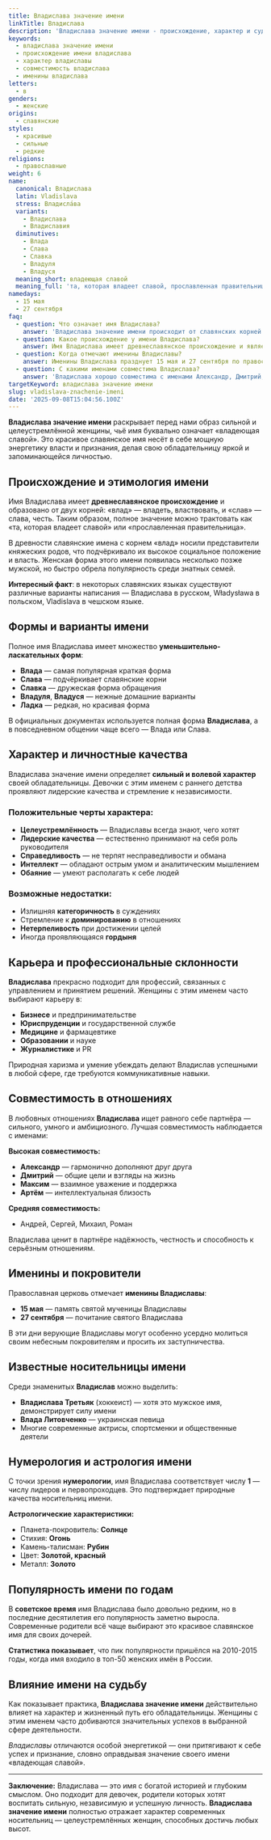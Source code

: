 ```yaml
---
title: Владислава значение имени
linkTitle: Владислава
description: 'Владислава значение имени - происхождение, характер и судьба. Узнайте всё о женском имени Владислава: этимология, именины, совместимость и известные носители.'
keywords:
  - владислава значение имени
  - происхождение имени владислава
  - характер владиславы
  - совместимость владислава
  - именины владислава
letters:
  - в
genders:
  - женские
origins:
  - славянские
styles:
  - красивые
  - сильные
  - редкие
religions:
  - православные
weight: 6
name:
  canonical: Владислава
  latin: Vladislava
  stress: Владисла́ва
  variants:
    - Владислава
    - Владиславия
  diminutives:
    - Влада
    - Слава
    - Славка
    - Владуля
    - Владуся
  meaning_short: владеющая славой
  meaning_full: 'та, которая владеет славой, прославленная правительница'
namedays:
  - 15 мая
  - 27 сентября
faq:
  - question: Что означает имя Владислава?
    answer: 'Владислава значение имени происходит от славянских корней «влад» (владеть) и «слав» (слава), что означает «владеющая славой» или «прославленная правительница».'
  - question: Какое происхождение у имени Владислава?
    answer: Имя Владислава имеет древнеславянское происхождение и является женской формой мужского имени Владислав.
  - question: Когда отмечают именины Владиславы?
    answer: Именины Владислава празднует 15 мая и 27 сентября по православному календарю.
  - question: С какими именами совместима Владислава?
    answer: 'Владислава хорошо совместима с именами Александр, Дмитрий, Максим, Артём и другими сильными мужскими именами.'
targetKeyword: владислава значение имени
slug: vladislava-znachenie-imeni
date: '2025-09-08T15:04:56.100Z'
---
```


**Владислава значение имени** раскрывает перед нами образ сильной и целеустремлённой женщины, чьё имя буквально означает «владеющая славой». Это красивое славянское имя несёт в себе мощную энергетику власти и признания, делая свою обладательницу яркой и запоминающейся личностью.

## Происхождение и этимология имени

Имя Владислава имеет **древнеславянское происхождение** и образовано от двух корней: «влад» — владеть, властвовать, и «слав» — слава, честь. Таким образом, полное значение можно трактовать как «та, которая владеет славой» или «прославленная правительница».

В древности славянские имена с корнем «влад» носили представители княжеских родов, что подчёркивало их высокое социальное положение и власть. Женская форма этого имени появилась несколько позже мужской, но быстро обрела популярность среди знатных семей.

**Интересный факт**: в некоторых славянских языках существуют различные варианты написания — Владислава в русском, Władysława в польском, Vladislava в чешском языке.

## Формы и варианты имени

Полное имя Владислава имеет множество **уменьшительно-ласкательных форм**:

- **Влада** — самая популярная краткая форма
- **Слава** — подчёркивает славянские корни
- **Славка** — дружеская форма обращения
- **Владуля**, **Владуся** — нежные домашние варианты
- **Ладка** — редкая, но красивая форма

В официальных документах используется полная форма **Владислава**, а в повседневном общении чаще всего — Влада или Слава.

## Характер и личностные качества

Владислава значение имени определяет **сильный и волевой характер** своей обладательницы. Девочки с этим именем с раннего детства проявляют лидерские качества и стремление к независимости.

### Положительные черты характера:

- **Целеустремлённость** — Владиславы всегда знают, чего хотят
- **Лидерские качества** — естественно принимают на себя роль руководителя
- **Справедливость** — не терпят несправедливости и обмана
- **Интеллект** — обладают острым умом и аналитическим мышлением
- **Обаяние** — умеют располагать к себе людей

### Возможные недостатки:

- Излишняя **категоричность** в суждениях
- Стремление к **доминированию** в отношениях
- **Нетерпеливость** при достижении целей
- Иногда проявляющаяся **гордыня**

## Карьера и профессиональные склонности

**Владислава** прекрасно подходит для профессий, связанных с управлением и принятием решений. Женщины с этим именем часто выбирают карьеру в:

- **Бизнесе** и предпринимательстве
- **Юриспруденции** и государственной службе
- **Медицине** и фармацевтике
- **Образовании** и науке
- **Журналистике** и PR

Природная харизма и умение убеждать делают Владислав успешными в любой сфере, где требуются коммуникативные навыки.

## Совместимость в отношениях

В любовных отношениях **Владислава** ищет равного себе партнёра — сильного, умного и амбициозного. Лучшая совместимость наблюдается с именами:

**Высокая совместимость:**

- **Александр** — гармонично дополняют друг друга
- **Дмитрий** — общие цели и взгляды на жизнь
- **Максим** — взаимное уважение и поддержка
- **Артём** — интеллектуальная близость

**Средняя совместимость:**

- Андрей, Сергей, Михаил, Роман

Владислава ценит в партнёре надёжность, честность и способность к серьёзным отношениям.

## Именины и покровители

Православная церковь отмечает **именины Владиславы**:

- **15 мая** — память святой мученицы Владиславы
- **27 сентября** — почитание святого Владислава

В эти дни верующие Владиславы могут особенно усердно молиться своим небесным покровителям и просить их заступничества.

## Известные носительницы имени

Среди знаменитых **Владислав** можно выделить:

- **Владислава Третьяк** (хоккеист) — хотя это мужское имя, демонстрирует силу имени
- **Влада Литовченко** — украинская певица
- Многие современные актрисы, спортсменки и общественные деятели

## Нумерология и астрология имени

С точки зрения **нумерологии**, имя Владислава соответствует числу **1** — числу лидеров и первопроходцев. Это подтверждает природные качества носительниц имени.

**Астрологические характеристики:**

- Планета-покровитель: **Солнце**
- Стихия: **Огонь**
- Камень-талисман: **Рубин**
- Цвет: **Золотой, красный**
- Металл: **Золото**

## Популярность имени по годам

В **советское время** имя Владислава было довольно редким, но в последние десятилетия его популярность заметно выросла. Современные родители всё чаще выбирают это красивое славянское имя для своих дочерей.

**Статистика показывает**, что пик популярности пришёлся на 2010-2015 годы, когда имя входило в топ-50 женских имён в России.

## Влияние имени на судьбу

Как показывает практика, **Владислава значение имени** действительно влияет на характер и жизненный путь его обладательницы. Женщины с этим именем часто добиваются значительных успехов в выбранной сфере деятельности.

_Владиславы_ отличаются особой энергетикой — они притягивают к себе успех и признание, словно оправдывая значение своего имени «владеющая славой».

---

**Заключение:** Владислава — это имя с богатой историей и глубоким смыслом. Оно подходит для девочек, родители которых хотят воспитать сильную, независимую и успешную личность. **Владислава значение имени** полностью отражает характер современных носительниц — целеустремлённых женщин, способных достичь любых высот.
